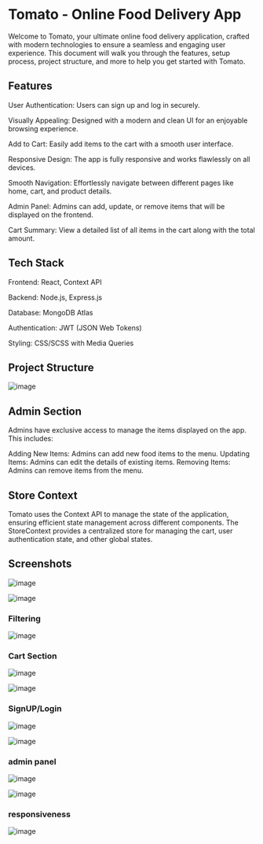 # Tomato - Online Food Delivery App

Welcome to Tomato, your ultimate online food delivery application, crafted with modern technologies to ensure a seamless and engaging user experience. This document will walk you through the features, setup process, project structure, and more to help you get started with Tomato.

## Features
User Authentication: Users can sign up and log in securely.

Visually Appealing: Designed with a modern and clean UI for an enjoyable browsing experience.

Add to Cart: Easily add items to the cart with a smooth user interface.

Responsive Design: The app is fully responsive and works flawlessly on all devices.

Smooth Navigation: Effortlessly navigate between different pages like home, cart, and product details.

Admin Panel: Admins can add, update, or remove items that will be displayed on the frontend.

Cart Summary: View a detailed list of all items in the cart along with the total amount.


## Tech Stack
Frontend: React, Context API

Backend: Node.js, Express.js

Database: MongoDB Atlas

Authentication: JWT (JSON Web Tokens)

Styling: CSS/SCSS with Media Queries



## Project Structure
![image](https://github.com/user-attachments/assets/c30e9ee2-4bfc-4a40-8588-82f6b5ee2244)

## Admin Section
Admins have exclusive access to manage the items displayed on the app. This includes:

Adding New Items: Admins can add new food items to the menu.
Updating Items: Admins can edit the details of existing items.
Removing Items: Admins can remove items from the menu.


## Store Context
Tomato uses the Context API to manage the state of the application, ensuring efficient state management across different components. The StoreContext provides a centralized store for managing the cart, user authentication state, and other global states.

## Screenshots

![image](https://github.com/user-attachments/assets/6ec80f33-a3f5-4d63-a025-54f525a42d7c)


![image](https://github.com/user-attachments/assets/db0fb16f-dda1-4c5a-ae4c-5fe8df05d06d)





### Filtering

![image](https://github.com/user-attachments/assets/b7a79522-4698-45eb-895b-02bef7955e3e)



### Cart Section 

![image](https://github.com/user-attachments/assets/4a835167-4f05-4c4b-8b62-e470422dfb4b)


![image](https://github.com/user-attachments/assets/8af2b2b0-50d2-430f-82bc-3e2105608cab)



### SignUP/Login

![image](https://github.com/user-attachments/assets/44a22163-271b-44b4-8bbe-4650e8749cb4)

![image](https://github.com/user-attachments/assets/c7ca8722-3980-49ed-92c2-abea9b18f9b8)



### admin panel

![image](https://github.com/user-attachments/assets/cf2fdd90-9e94-4a05-a335-ba4a088f342a)


![image](https://github.com/user-attachments/assets/9a11ba14-2fb2-4f05-8714-5fd68eae7f21)





### responsiveness

![image](https://github.com/user-attachments/assets/10aa2457-bddc-4b43-ade8-cb6e1de0585a)










